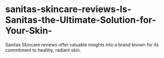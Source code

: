 # sanitas-skincare-reviews-Is-Sanitas-the-Ultimate-Solution-for-Your-Skin-
Sanitas Skincare reviews offer valuable insights into a brand known for its commitment to healthy, radiant skin. 
